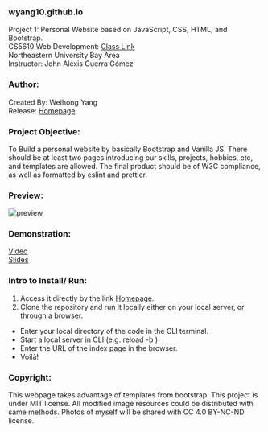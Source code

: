 ### wyang10.github.io
Project 1: Personal Website based on JavaScript, CSS, HTML, and Bootstrap.                                                                           
CS5610 Web Development:  [Class Link](https://johnguerra.co/classes/webDevelopment_fall_2022/)                         
Northeastern University Bay Area                                                    
Instructor: John Alexis Guerra Gómez                                                                                          
 

### Author:
Created By: Weihong Yang                                                     
Release: [Homepage](https://wyang10.github.io/)  

### Project Objective:
To Build a personal website by basically Bootstrap and Vanilla JS. There should be at least two pages introducing our skills, projects, hobbies, etc, and templates are allowed. The final product should be of W3C compliance, as well as formatted by eslint and prettier.

### Preview:
![preview](https://user-images.githubusercontent.com/97855340/192121682-5aedb223-109c-45a3-87ae-fd47a36681e4.JPG)

### Demonstration:
[Video]()                                                                              
[Slides]()

### Intro to Install/ Run:
1. Access it directly by the link [Homepage](https://wyang10.github.io/).
2. Clone the repository and run it locally either on your local server, or through a browser.
  * Enter your local directory of the code in the CLI terminal.
  * Start a local server in CLI (e.g. reload -b )
  * Enter the URL of the index page in the browser.
  * Voilà!

###  Copyright:
This webpage takes advantage of templates from bootstrap. This project is under MIT license. All modified image resources could be distributed with same methods. Photos of myself will be shared with CC 4.0 BY-NC-ND license.
